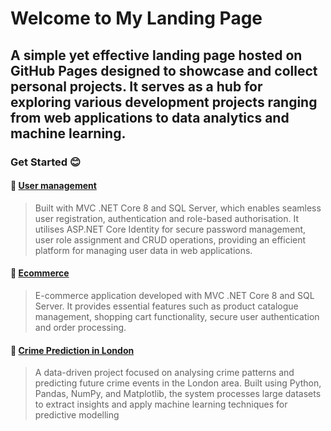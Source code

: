 # Welcome to My Landing Page
## A simple yet effective landing page hosted on GitHub Pages designed to showcase and collect personal projects. It serves as a hub for exploring various development projects ranging from web applications to data analytics and machine learning.
### Get Started  😊

#### 🔑 [User management](https://github.com/nittayac/Identitymanager)
> Built with MVC .NET Core 8 and SQL Server, which enables seamless user registration, authentication and role-based authorisation. It utilises ASP.NET Core Identity for secure password management, user role assignment and CRUD operations, providing an efficient platform for managing user data in web applications.


#### 🎏 [Ecommerce](https://github.com/nittayac/MVCSmallFarm)
>E-commerce application developed with MVC .NET Core 8 and SQL Server. It provides essential features such as product catalogue management, shopping cart functionality, secure user authentication and order processing. 

#### 🌠 [Crime Prediction in London](https://github.com/nittayac/myproject/blob/main/DFE6-LondonCrime.ipynb)
> A data-driven project focused on analysing crime patterns and predicting future crime events in the London area. Built using Python, Pandas, NumPy, and Matplotlib, the system processes large datasets to extract insights and apply machine learning techniques for predictive modelling
